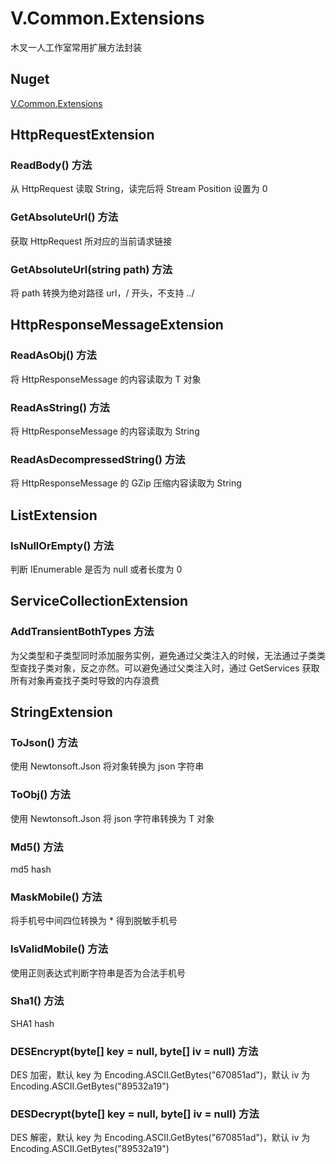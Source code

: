 ﻿# V.Common.Extensions

木叉一人工作室常用扩展方法封装

## Nuget

[V.Common.Extensions](https://www.nuget.org/packages/V.Common.Extensions)

## HttpRequestExtension

### ReadBody() 方法
从 HttpRequest 读取 String，读完后将 Stream Position 设置为 0

### GetAbsoluteUrl() 方法
获取 HttpRequest 所对应的当前请求链接

### GetAbsoluteUrl(string path) 方法
将 path 转换为绝对路径 url，/ 开头，不支持 ../

## HttpResponseMessageExtension

### ReadAsObj<T>() 方法
将 HttpResponseMessage 的内容读取为 T 对象

### ReadAsString() 方法
将 HttpResponseMessage 的内容读取为 String

### ReadAsDecompressedString() 方法
将 HttpResponseMessage 的 GZip 压缩内容读取为 String

## ListExtension

### IsNullOrEmpty() 方法
判断 IEnumerable<T> 是否为 null 或者长度为 0

## ServiceCollectionExtension

### AddTransientBothTypes 方法
为父类型和子类型同时添加服务实例，避免通过父类注入的时候，无法通过子类类型查找子类对象，反之亦然。可以避免通过父类注入时，通过 GetServices 获取所有对象再查找子类时导致的内存浪费

## StringExtension

### ToJson() 方法
使用 Newtonsoft.Json 将对象转换为 json 字符串

### ToObj<T>() 方法
使用 Newtonsoft.Json 将 json 字符串转换为 T 对象

### Md5() 方法
md5 hash

### MaskMobile() 方法
将手机号中间四位转换为 * 得到脱敏手机号

### IsValidMobile() 方法
使用正则表达式判断字符串是否为合法手机号

### Sha1() 方法
SHA1 hash

### DESEncrypt(byte[] key = null, byte[] iv = null) 方法
DES 加密，默认 key 为 Encoding.ASCII.GetBytes("670851ad")，默认 iv 为 Encoding.ASCII.GetBytes("89532a19")

### DESDecrypt(byte[] key = null, byte[] iv = null) 方法
DES 解密，默认 key 为 Encoding.ASCII.GetBytes("670851ad")，默认 iv 为 Encoding.ASCII.GetBytes("89532a19")